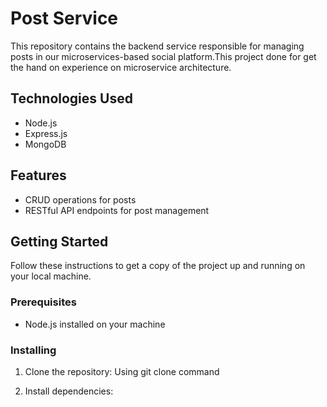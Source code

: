 # Post Service

This repository contains the backend service responsible for managing posts in our microservices-based social platform.This project done for get the hand on experience on microservice architecture.

## Technologies Used

- Node.js
- Express.js
- MongoDB

## Features

- CRUD operations for posts
- RESTful API endpoints for post management

## Getting Started

Follow these instructions to get a copy of the project up and running on your local machine.

### Prerequisites

- Node.js installed on your machine

### Installing

1. Clone the repository: Using git clone command

2. Install dependencies:

